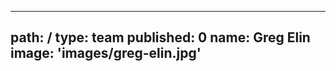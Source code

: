---
path: /
type: team
published: 0
name: Greg Elin
image: 'images/greg-elin.jpg'
-----------------------------
